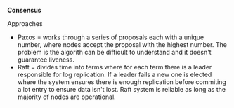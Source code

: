 **Consensus**

Approaches

* Paxos = works through a series of proposals each with a unique number, where nodes accept the proposal with the highest number. The problem is the algorith can be difficult to understand and it doesn't guarantee liveness.
* Raft = divides time into terms where for each term there is a leader responsible for log replication. If a leader fails a new one is elected where the system ensures there is enough replication before commiting a lot entry to ensure data isn't lost. Raft system is reliable as long as the majority of nodes are operational. 

